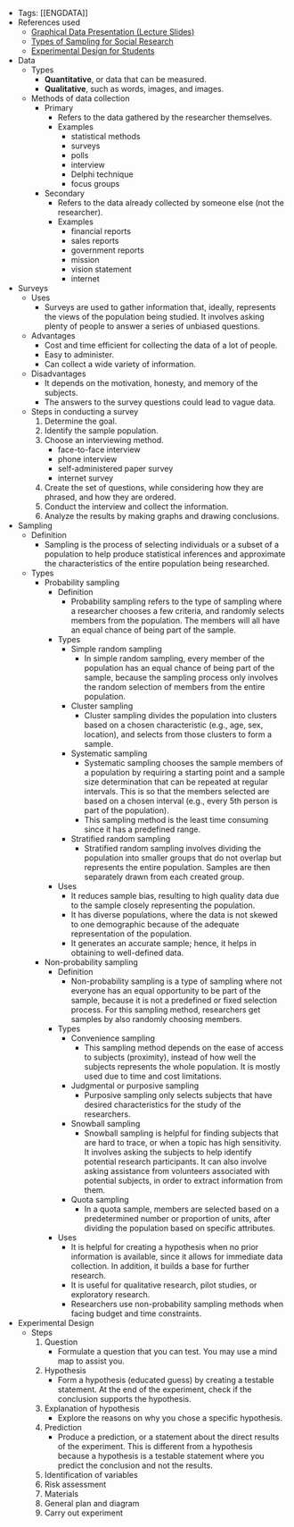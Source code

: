 - Tags: [[ENGDATA]]
- References used
	- [Graphical Data Presentation (Lecture Slides)](https://docs.google.com/presentation/d/1I6sYeNd81DivcPaqwy_JYkatg7W2vEWbR9Q8allIaoA/edit?usp=drivesdk)
	- [Types of Sampling for Social Research](https://www.questionpro.com/blog/types-of-sampling-for-social-research/)
	- [Experimental Design for Students](https://www.storyboardthat.com/articles/e/experimental-design)
- Data
	- Types
		- **Quantitative**, or data that can be measured.
		- **Qualitative**, such as words, images, and images.
	- Methods of data collection
		- Primary
			- Refers to the data gathered by the researcher themselves.
			- Examples
				- statistical methods
				- surveys
				- polls
				- interview
				- Delphi technique
				- focus groups
		- Secondary
			- Refers to the data already collected by someone else (not the researcher).
			- Examples
				- financial reports
				- sales reports
				- government reports
				- mission
				- vision statement
				- internet
- Surveys
	- Uses
		- Surveys are used to gather information that, ideally, represents the views of the population being studied. It involves asking plenty of people to answer a series of unbiased questions.
	- Advantages
		- Cost and time efficient for collecting the data of a lot of people.
		- Easy to administer.
		- Can collect a wide variety of information.
	- Disadvantages
		- It depends on the motivation, honesty, and memory of the subjects.
		- The answers to the survey questions could lead to vague data.
	- Steps in conducting a survey
		1. Determine the goal.
		2. Identify the sample population.
		3. Choose an interviewing method.
			- face-to-face interview
			- phone interview
			- self-administered paper survey
			- internet survey
		4. Create the set of questions, while considering how they are phrased, and how they are ordered.
		5. Conduct the interview and collect the information.
		6. Analyze the results by making graphs and drawing conclusions.
- Sampling
	- Definition
		- Sampling is the process of selecting individuals or a subset of a population to help produce statistical inferences and approximate the characteristics of the entire population being researched.
	- Types
		- Probability sampling
			- Definition
				- Probability sampling refers to the type of sampling where a researcher chooses a few criteria, and randomly selects members from the population. The members will all have an equal chance of being part of the sample.
			- Types
				- Simple random sampling
					- In simple random sampling, every member of the population has an equal chance of being part of the sample, because the sampling process only involves the random selection of members from the entire population.
				- Cluster sampling
					- Cluster sampling divides the population into clusters based on a chosen characteristic (e.g., age, sex, location), and selects from those clusters to form a sample.
				- Systematic sampling
					- Systematic sampling chooses the sample members of a population by requiring a starting point and a sample size determination that can be repeated at regular intervals. This is so that the members selected are based on a chosen interval (e.g., every 5th person is part of the population).
					- This sampling method is the least time consuming since it has a predefined range.
				- Stratified random sampling
					- Stratified random sampling involves dividing the population into smaller groups that do not overlap but represents the entire population. Samples are then separately drawn from each created group.
			- Uses
				- It reduces sample bias, resulting to high quality data due to the sample closely representing the population.
				- It has diverse populations, where the data is not skewed to one demographic because of the adequate representation of the population.
				- It generates an accurate sample; hence, it helps in obtaining to well-defined data.
		- Non-probability sampling
			- Definition
				- Non-probability sampling is a type of sampling where not everyone has an equal opportunity to be part of the sample, because it is not a predefined or fixed selection process. For this sampling method, researchers get samples by also randomly choosing members.
			- Types
				- Convenience sampling
					- This sampling method depends on the ease of access to subjects (proximity), instead of how well the subjects represents the whole population. It is mostly used due to time and cost limitations.
				- Judgmental or purposive sampling
					- Purposive sampling only selects subjects that have desired characteristics for the study of the researchers.
				- Snowball sampling
					- Snowball sampling is helpful for finding subjects that are hard to trace, or when a topic has high sensitivity. It involves asking the subjects to help identify potential research participants. It can also involve asking assistance from volunteers associated with potential subjects, in order to extract information from them.
				- Quota sampling
					- In a quota sample, members are selected based on a predetermined number or proportion of units, after dividing the population based on specific attributes.
			- Uses
				- It is helpful for creating a hypothesis when no prior information is available, since it allows for immediate data collection. In addition, it builds a base for further research.
				- It is useful for qualitative research, pilot studies, or exploratory research.
				- Researchers use non-probability sampling methods when facing budget and time constraints.
- Experimental Design
	- Steps
		1. Question
			- Formulate a question that you can test. You may use a mind map to assist you.
		2. Hypothesis
			- Form a hypothesis (educated guess) by creating a testable statement. At the end of the experiment, check if the conclusion supports the hypothesis.
		3. Explanation of hypothesis
			- Explore the reasons on why you chose a specific hypothesis.
		4. Prediction
			- Produce a prediction, or a statement about the direct results of the experiment. This is different from a hypothesis because a hypothesis is a testable statement where you predict the conclusion and not the results.
		5. Identification of variables
		6. Risk assessment
		7. Materials
		8. General plan and diagram
		9. Carry out experiment